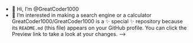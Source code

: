 - 👋 Hi, I’m @GreatCoder1000
- 👀 I’m interested in making a search engine or a calculator
GreatCoder1000/GreatCoder1000 is a ✨ special ✨ repository because its `README.md` (this file) appears on your GitHub profile.
You can click the Preview link to take a look at your changes.
-->
